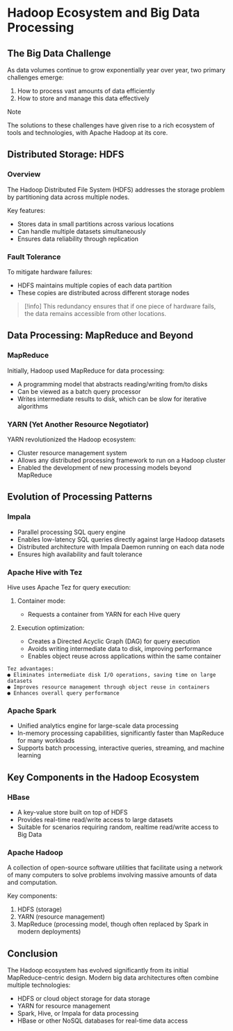 # Hadoop Ecosystem and Big Data Processing

## The Big Data Challenge

As data volumes continue to grow exponentially year over year, two primary challenges emerge:

1. How to process vast amounts of data efficiently
2. How to store and manage this data effectively

> [!note]
> The solutions to these challenges have given rise to a rich ecosystem of tools and technologies, with Apache Hadoop at its core.

## Distributed Storage: HDFS

### Overview

The Hadoop Distributed File System (HDFS) addresses the storage problem by partitioning data across multiple nodes.

Key features:
- Stores data in small partitions across various locations
- Can handle multiple datasets simultaneously
- Ensures data reliability through replication

### Fault Tolerance

To mitigate hardware failures:
- HDFS maintains multiple copies of each data partition
- These copies are distributed across different storage nodes

> [!info]
> This redundancy ensures that if one piece of hardware fails, the data remains accessible from other locations.

## Data Processing: MapReduce and Beyond

### MapReduce

Initially, Hadoop used MapReduce for data processing:
- A programming model that abstracts reading/writing from/to disks
- Can be viewed as a batch query processor
- Writes intermediate results to disk, which can be slow for iterative algorithms

### YARN (Yet Another Resource Negotiator)

YARN revolutionized the Hadoop ecosystem:
- Cluster resource management system
- Allows any distributed processing framework to run on a Hadoop cluster
- Enabled the development of new processing models beyond MapReduce

## Evolution of Processing Patterns

### Impala

- Parallel processing SQL query engine
- Enables low-latency SQL queries directly against large Hadoop datasets
- Distributed architecture with Impala Daemon running on each data node
- Ensures high availability and fault tolerance

### Apache Hive with Tez

Hive uses Apache Tez for query execution:

1. Container mode:
   - Requests a container from YARN for each Hive query

2. Execution optimization:
   - Creates a Directed Acyclic Graph (DAG) for query execution
   - Avoids writing intermediate data to disk, improving performance
   - Enables object reuse across applications within the same container

```
Tez advantages:
● Eliminates intermediate disk I/O operations, saving time on large datasets
● Improves resource management through object reuse in containers
● Enhances overall query performance
```

### Apache Spark

- Unified analytics engine for large-scale data processing
- In-memory processing capabilities, significantly faster than MapReduce for many workloads
- Supports batch processing, interactive queries, streaming, and machine learning

## Key Components in the Hadoop Ecosystem

### HBase

- A key-value store built on top of HDFS
- Provides real-time read/write access to large datasets
- Suitable for scenarios requiring random, realtime read/write access to Big Data

### Apache Hadoop

A collection of open-source software utilities that facilitate using a network of many computers to solve problems involving massive amounts of data and computation.

Key components:
1. HDFS (storage)
2. YARN (resource management)
3. MapReduce (processing model, though often replaced by Spark in modern deployments)

## Conclusion

The Hadoop ecosystem has evolved significantly from its initial MapReduce-centric design. Modern big data architectures often combine multiple technologies:

- HDFS or cloud object storage for data storage
- YARN for resource management
- Spark, Hive, or Impala for data processing
- HBase or other NoSQL databases for real-time data access